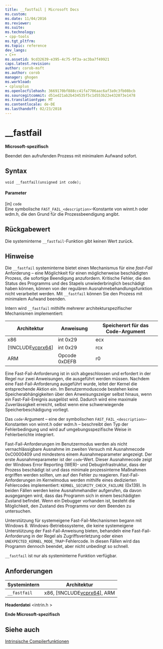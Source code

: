 ```yaml
---
title: __fastfail | Microsoft Docs
ms.custom: 
ms.date: 11/04/2016
ms.reviewer: 
ms.suite: 
ms.technology:
- cpp-tools
ms.tgt_pltfrm: 
ms.topic: reference
dev_langs:
- C++
ms.assetid: 9cd32639-e395-4c75-9f3a-ac3ba7f49921
caps.latest.revision: 
author: corob-msft
ms.author: corob
manager: ghogen
ms.workload:
- cplusplus
ms.openlocfilehash: 3669170bf888cc41fa7706aac6af3a9c3fb08bcb
ms.sourcegitcommit: d51ed21ab2b434535f5c1d553b22e432073e1478
ms.translationtype: MT
ms.contentlocale: de-DE
ms.lasthandoff: 02/23/2018
---
```

# <a name="fastfail"></a>__fastfail
**Microsoft-spezifisch**  
  
 Beendet den aufrufenden Prozess mit minimalem Aufwand sofort.  
  
## <a name="syntax"></a>Syntax  
  
```  
void __fastfail(unsigned int code);  
```  
  
#### <a name="parameters"></a>Parameter  
 [in] `code`  
 Eine symbolische `FAST_FAIL_<description>`-Konstante von winnt.h oder wdm.h, die den Grund für die Prozessbeendigung angibt.  
  
## <a name="return-value"></a>Rückgabewert  
 Die systeminterne `__fastfail`-Funktion gibt keinen Wert zurück.  
  
## <a name="remarks"></a>Hinweise  
 Die `__fastfail` systeminterne bietet einen Mechanismus für eine *fast-Fail* Anforderung – eine Möglichkeit für einen möglicherweise beschädigten Prozess, die sofortige Beendigung anzufordern. Kritische Fehler, die den Status des Programms und des Stapels unwiederbringlich beschädigt haben können, können von der regulären Ausnahmebehandlungsfunktion nicht verarbeitet werden. Mit `__fastfail` können Sie den Prozess mit minimalem Aufwand beenden.  
  
 Intern wird `__fastfail` mithilfe mehrerer architekturspezifischer Mechanismen implementiert:  
  
|Architektur|Anweisung|Speicherort für das Code-Argument|  
|------------------|-----------------|-------------------------------|  
|x86|int 0x29|ecx|  
|[!INCLUDE[vcprx64](../assembler/inline/includes/vcprx64_md.md)]|int 0x29|rcx|  
|ARM|Opcode 0xDEFB|r0|  
  
 Eine Fast-Fail-Anforderung ist in sich abgeschlossen und erfordert in der Regel nur zwei Anweisungen, die ausgeführt werden müssen. Nachdem eine Fast-Fail-Anforderung ausgeführt wurde, leitet der Kernel die entsprechende Aktion ein. Im Benutzermoduscode bestehen keine Speicherabhängigkeiten über den Anweisungszeiger selbst hinaus, wenn ein Fast-Fail-Ereignis ausgelöst wird. Dadurch wird eine maximale Zuverlässigkeit erreicht, selbst wenn eine schwerwiegende Speicherbeschädigung vorliegt.  
  
 Das `code`-Argument – eine der symbolischen `FAST_FAIL_<description>`-Konstanten von winnt.h oder wdm.h – beschreibt den Typ der Fehlerbedingung und wird auf umgebungsspezifische Weise in Fehlerberichte integriert.  
  
 Fast-Fail-Anforderungen im Benutzermodus werden als nicht vernachlässigbare Ausnahme im zweiten Versuch mit Ausnahmecode 0xC0000409 und mindestens einem Ausnahmeparameter angezeigt. Der erste Ausnahmeparameter ist der `code`-Wert. Dieser Ausnahmecode zeigt der Windows Error Reporting (WER)- und Debuginfrastruktur, dass der Prozess beschädigt ist und dass minimale prozessinterne Maßnahmen ergriffen werden sollten, um auf den Fehler zu reagieren. Fast-Fail-Anforderungen im Kernelmodus werden mithilfe eines dedizierten Fehlercodes implementiert: `KERNEL_SECURITY_CHECK_FAILURE` (0x139). In beiden Fällen werden keine Ausnahmehandler aufgerufen, da davon ausgegangen wird, dass das Programm sich in einem beschädigten Zustand befindet. Wenn ein Debugger vorhanden ist, besteht die Möglichkeit, den Zustand des Programms vor dem Beenden zu untersuchen.  
  
 Unterstützung für systemeigene Fast-Fail-Mechanismen begann mit Windows 8. Windows-Betriebssysteme, die keine systemeigene Unterstützung der Fast-Fail-Anweisung bieten, behandeln eine Fast-Fail-Anforderung in der Regel als Zugriffsverletzung oder einen `UNEXPECTED_KERNEL_MODE_TRAP`-Fehlercode. In diesen Fällen wird das Programm dennoch beendet, aber nicht unbedingt so schnell.  
  
 `__fastfail` ist nur als systeminterne Funktion verfügbar.  
  
## <a name="requirements"></a>Anforderungen  
  
|Systemintern|Architektur|  
|---------------|------------------|  
|`__fastfail`|x86, [!INCLUDE[vcprx64](../assembler/inline/includes/vcprx64_md.md)], ARM|  
  
 **Headerdatei** \<intrin.h >  
  
**Ende Microsoft-spezifisch**  
  
## <a name="see-also"></a>Siehe auch  
 [Intrinsische Compilerfunktionen](../intrinsics/compiler-intrinsics.md)
